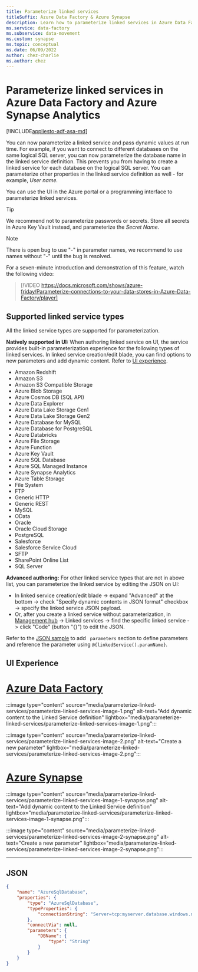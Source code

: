 ```yaml
---
title: Parameterize linked services
titleSuffix: Azure Data Factory & Azure Synapse
description: Learn how to parameterize linked services in Azure Data Factory and Azure Synapse Analytics pipelines, and pass dynamic values at run time.
ms.service: data-factory
ms.subservice: data-movement
ms.custom: synapse
ms.topic: conceptual
ms.date: 06/09/2022
author: chez-charlie
ms.author: chez
---
```


# Parameterize linked services in Azure Data Factory and Azure Synapse Analytics

[!INCLUDE[appliesto-adf-asa-md](includes/appliesto-adf-asa-md.md)]

You can now parameterize a linked service and pass dynamic values at run time. For example, if you want to connect to different databases on the same logical SQL server, you can now parameterize the database name in the linked service definition. This prevents you from having to create a linked service for each database on the logical SQL server. You can parameterize other properties in the linked service definition as well - for example, *User name.*

You can use the UI in the Azure portal or a programming interface to parameterize linked services.

> [!TIP]
> We recommend not to parameterize passwords or secrets. Store all secrets in Azure Key Vault instead, and parameterize the *Secret Name*.

> [!Note]
> There is open bug to use "-" in parameter names, we recommend to use names without "-" until the bug is resolved.

For a seven-minute introduction and demonstration of this feature, watch the following video:

> [!VIDEO https://docs.microsoft.com/shows/azure-friday/Parameterize-connections-to-your-data-stores-in-Azure-Data-Factory/player]

## Supported linked service types

All the linked service types are supported for parameterization.

**Natively supported in UI:** When authoring linked service on UI, the service provides built-in parameterization experience for the following types of linked services. In linked service creation/edit blade, you can find options to new parameters and add dynamic content. Refer to [UI experience](#ui-experience).

- Amazon Redshift
- Amazon S3
- Amazon S3 Compatible Storage
- Azure Blob Storage
- Azure Cosmos DB (SQL API)
- Azure Data Explorer
- Azure Data Lake Storage Gen1
- Azure Data Lake Storage Gen2
- Azure Database for MySQL
- Azure Database for PostgreSQL
- Azure Databricks
- Azure File Storage
- Azure Function
- Azure Key Vault
- Azure SQL Database
- Azure SQL Managed Instance
- Azure Synapse Analytics 
- Azure Table Storage
- File System
- FTP
- Generic HTTP
- Generic REST
- MySQL
- OData 
- Oracle
- Oracle Cloud Storage
- PostgreSQL
- Salesforce
- Salesforce Service Cloud
- SFTP
- SharePoint Online List
- SQL Server

**Advanced authoring:** For other linked service types that are not in above list, you can parameterize the linked service by editing the JSON on UI:

- In linked service creation/edit blade -> expand "Advanced" at the bottom -> check "Specify dynamic contents in JSON format" checkbox -> specify the linked service JSON payload. 
- Or, after you create a linked service without parameterization, in [Management hub](author-visually.md#management-hub) -> Linked services -> find the specific linked service -> click "Code" (button "{}") to edit the JSON. 

Refer to the [JSON sample](#json) to add ` parameters` section to define parameters and reference the parameter using ` @{linkedService().paramName} `.

## UI Experience

# [Azure Data Factory](#tab/data-factory)

:::image type="content" source="media/parameterize-linked-services/parameterize-linked-services-image-1.png" alt-text="Add dynamic content to the Linked Service definition" lightbox="media/parameterize-linked-services/parameterize-linked-services-image-1.png":::

:::image type="content" source="media/parameterize-linked-services/parameterize-linked-services-image-2.png" alt-text="Create a new parameter" lightbox="media/parameterize-linked-services/parameterize-linked-services-image-2.png":::

# [Azure Synapse](#tab/synapse-analytics)

:::image type="content" source="media/parameterize-linked-services/parameterize-linked-services-image-1-synapse.png" alt-text="Add dynamic content to the Linked Service definition" lightbox="media/parameterize-linked-services/parameterize-linked-services-image-1-synapse.png":::

:::image type="content" source="media/parameterize-linked-services/parameterize-linked-services-image-2-synapse.png" alt-text="Create a new parameter" lightbox="media/parameterize-linked-services/parameterize-linked-services-image-2-synapse.png":::

---

## JSON

```json
{
	"name": "AzureSqlDatabase",
	"properties": {
		"type": "AzureSqlDatabase",
		"typeProperties": {
			"connectionString": "Server=tcp:myserver.database.windows.net,1433;Database=@{linkedService().DBName};User ID=user;Password=fake;Trusted_Connection=False;Encrypt=True;Connection Timeout=30"
		},
		"connectVia": null,
		"parameters": {
			"DBName": {
				"type": "String"
			}
		}
	}
}
```
